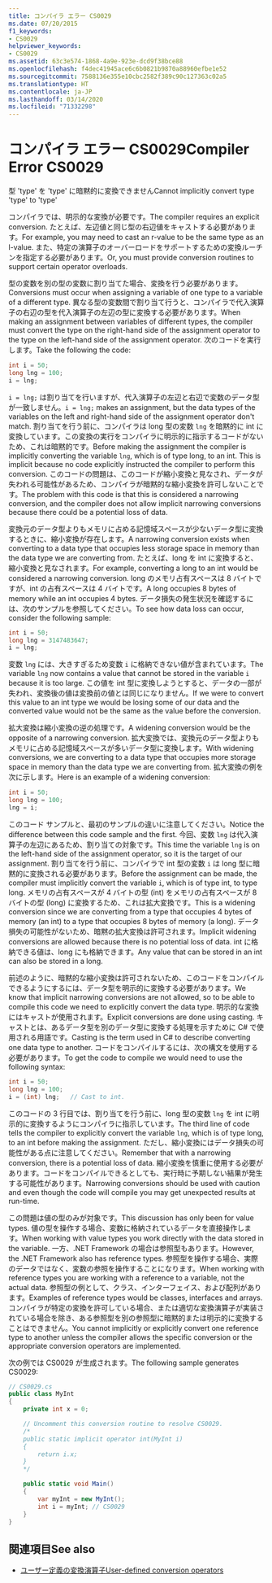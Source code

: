 ```yaml
---
title: コンパイラ エラー CS0029
ms.date: 07/20/2015
f1_keywords:
- CS0029
helpviewer_keywords:
- CS0029
ms.assetid: 63c3e574-1868-4a9e-923e-dcd9f38bce88
ms.openlocfilehash: f4dec41945ace6c6b0821b9870a88960efbe1e52
ms.sourcegitcommit: 7588136e355e10cbc2582f389c90c127363c02a5
ms.translationtype: HT
ms.contentlocale: ja-JP
ms.lasthandoff: 03/14/2020
ms.locfileid: "71332298"
---
```

# <a name="compiler-error-cs0029"></a><span data-ttu-id="fcc74-102">コンパイラ エラー CS0029</span><span class="sxs-lookup"><span data-stu-id="fcc74-102">Compiler Error CS0029</span></span>

<span data-ttu-id="fcc74-103">型 'type' を 'type' に暗黙的に変換できません</span><span class="sxs-lookup"><span data-stu-id="fcc74-103">Cannot implicitly convert type 'type' to 'type'</span></span>

 <span data-ttu-id="fcc74-104">コンパイラでは、明示的な変換が必要です。</span><span class="sxs-lookup"><span data-stu-id="fcc74-104">The compiler requires an explicit conversion.</span></span> <span data-ttu-id="fcc74-105">たとえば、左辺値と同じ型の右辺値をキャストする必要があります。</span><span class="sxs-lookup"><span data-stu-id="fcc74-105">For example, you may need to cast an r-value to be the same type as an l-value.</span></span> <span data-ttu-id="fcc74-106">また、特定の演算子のオーバーロードをサポートするための変換ルーチンを指定する必要があります。</span><span class="sxs-lookup"><span data-stu-id="fcc74-106">Or, you must provide conversion routines to support certain operator overloads.</span></span>

 <span data-ttu-id="fcc74-107">型の変数を別の型の変数に割り当てた場合、変換を行う必要があります。</span><span class="sxs-lookup"><span data-stu-id="fcc74-107">Conversions must occur when assigning a variable of one type to a variable of a different type.</span></span> <span data-ttu-id="fcc74-108">異なる型の変数間で割り当て行うと、コンパイラで代入演算子の右辺の型を代入演算子の左辺の型に変換する必要があります。</span><span class="sxs-lookup"><span data-stu-id="fcc74-108">When making an assignment between variables of different types, the compiler must convert the type on the right-hand side of the assignment operator to the type on the left-hand side of the assignment operator.</span></span> <span data-ttu-id="fcc74-109">次のコードを実行します。</span><span class="sxs-lookup"><span data-stu-id="fcc74-109">Take the following the code:</span></span>

```csharp
int i = 50;
long lng = 100;
i = lng;
```

 <span data-ttu-id="fcc74-110">`i = lng;` は割り当てを行いますが、代入演算子の左辺と右辺で変数のデータ型が一致しません。</span><span class="sxs-lookup"><span data-stu-id="fcc74-110">`i = lng;` makes an assignment, but the data types of the variables on the left and right-hand side of the assignment operator don't match.</span></span> <span data-ttu-id="fcc74-111">割り当てを行う前に、コンパイラは long 型の変数 `lng` を暗黙的に int に変換しています。この変換の実行をコンパイラに明示的に指示するコードがないため、これは暗黙的です。</span><span class="sxs-lookup"><span data-stu-id="fcc74-111">Before making the assignment the compiler is implicitly converting the variable `lng`, which is of type long, to an int. This is implicit because no code explicitly instructed the compiler to perform this conversion.</span></span> <span data-ttu-id="fcc74-112">このコードの問題は、このコードが縮小変換と見なされ、データが失われる可能性があるため、コンパイラが暗黙的な縮小変換を許可しないことです。</span><span class="sxs-lookup"><span data-stu-id="fcc74-112">The problem with this code is that this is considered a narrowing conversion, and the compiler does not allow implicit narrowing conversions because there could be a potential loss of data.</span></span>

 <span data-ttu-id="fcc74-113">変換元のデータ型よりもメモリに占める記憶域スペースが少ないデータ型に変換するときに、縮小変換が存在します。</span><span class="sxs-lookup"><span data-stu-id="fcc74-113">A narrowing conversion exists when converting to a data type that occupies less storage space in memory than the data type we are converting from.</span></span> <span data-ttu-id="fcc74-114">たとえば、long を int に変換すると、縮小変換と見なされます。</span><span class="sxs-lookup"><span data-stu-id="fcc74-114">For example, converting a long to an int would be considered a narrowing conversion.</span></span> <span data-ttu-id="fcc74-115">long のメモリ占有スペースは 8 バイトですが、int の占有スペースは 4 バイトです。</span><span class="sxs-lookup"><span data-stu-id="fcc74-115">A long occupies 8 bytes of memory while an int occupies 4 bytes.</span></span> <span data-ttu-id="fcc74-116">データ損失の発生状況を確認するには、次のサンプルを参照してください。</span><span class="sxs-lookup"><span data-stu-id="fcc74-116">To see how data loss can occur, consider the following sample:</span></span>

```csharp
int i = 50;
long lng = 3147483647;
i = lng;
```

 <span data-ttu-id="fcc74-117">変数 `lng` には、大きすぎるため変数 `i` に格納できない値が含まれています。</span><span class="sxs-lookup"><span data-stu-id="fcc74-117">The variable `lng` now contains a value that cannot be stored in the variable `i` because it is too large.</span></span> <span data-ttu-id="fcc74-118">この値を int 型に変換しようとすると、データの一部が失われ、変換後の値は変換前の値とは同じになりません。</span><span class="sxs-lookup"><span data-stu-id="fcc74-118">If we were to convert this value to an int type we would be losing some of our data and the converted value would not be the same as the value before the conversion.</span></span>

 <span data-ttu-id="fcc74-119">拡大変換は縮小変換の逆の処理です。</span><span class="sxs-lookup"><span data-stu-id="fcc74-119">A widening conversion would be the opposite of a narrowing conversion.</span></span> <span data-ttu-id="fcc74-120">拡大変換では、変換元のデータ型よりもメモリに占める記憶域スペースが多いデータ型に変換します。</span><span class="sxs-lookup"><span data-stu-id="fcc74-120">With widening conversions, we are converting to a data type that occupies more storage space in memory than the data type we are converting from.</span></span> <span data-ttu-id="fcc74-121">拡大変換の例を次に示します。</span><span class="sxs-lookup"><span data-stu-id="fcc74-121">Here is an example of a widening conversion:</span></span>

```csharp
int i = 50;
long lng = 100;
lng = i;
```

 <span data-ttu-id="fcc74-122">このコード サンプルと、最初のサンプルの違いに注意してください。</span><span class="sxs-lookup"><span data-stu-id="fcc74-122">Notice the difference between this code sample and the first.</span></span> <span data-ttu-id="fcc74-123">今回、変数 `lng` は代入演算子の左辺にあるため、割り当ての対象です。</span><span class="sxs-lookup"><span data-stu-id="fcc74-123">This time the variable `lng` is on the left-hand side of the assignment operator, so it is the target of our assignment.</span></span> <span data-ttu-id="fcc74-124">割り当てを行う前に、コンパイラで int 型の変数 `i` は long 型に暗黙的に変換される必要があります。</span><span class="sxs-lookup"><span data-stu-id="fcc74-124">Before the assignment can be made, the compiler must implicitly convert the variable `i`, which is of type int, to type long.</span></span> <span data-ttu-id="fcc74-125">メモリの占有スペースが 4 バイトの型 (int) をメモリの占有スペースが 8 バイトの型 (long) に変換するため、これは拡大変換です。</span><span class="sxs-lookup"><span data-stu-id="fcc74-125">This is a widening conversion since we are converting from a type that occupies 4 bytes of memory (an int) to a type that occupies 8 bytes of memory (a long).</span></span> <span data-ttu-id="fcc74-126">データ損失の可能性がないため、暗黙の拡大変換は許可されます。</span><span class="sxs-lookup"><span data-stu-id="fcc74-126">Implicit widening conversions are allowed because there is no potential loss of data.</span></span> <span data-ttu-id="fcc74-127">int に格納できる値は、long にも格納できます。</span><span class="sxs-lookup"><span data-stu-id="fcc74-127">Any value that can be stored in an int can also be stored in a long.</span></span>

 <span data-ttu-id="fcc74-128">前述のように、暗黙的な縮小変換は許可されないため、このコードをコンパイルできるようにするには、データ型を明示的に変換する必要があります。</span><span class="sxs-lookup"><span data-stu-id="fcc74-128">We know that implicit narrowing conversions are not allowed, so to be able to compile this code we need to explicitly convert the data type.</span></span> <span data-ttu-id="fcc74-129">明示的な変換にはキャストが使用されます。</span><span class="sxs-lookup"><span data-stu-id="fcc74-129">Explicit conversions are done using casting.</span></span> <span data-ttu-id="fcc74-130">キャストとは、あるデータ型を別のデータ型に変換する処理を示すために C# で使用される用語です。</span><span class="sxs-lookup"><span data-stu-id="fcc74-130">Casting is the term used in C# to describe converting one data type to another.</span></span> <span data-ttu-id="fcc74-131">コードをコンパイルするには、次の構文を使用する必要があります。</span><span class="sxs-lookup"><span data-stu-id="fcc74-131">To get the code to compile we would need to use the following syntax:</span></span>

```csharp
int i = 50;
long lng = 100;
i = (int) lng;   // Cast to int.
```

 <span data-ttu-id="fcc74-132">このコードの 3 行目では、割り当てを行う前に、long 型の変数 `lng` を int に明示的に変換するようにコンパイラに指示しています。</span><span class="sxs-lookup"><span data-stu-id="fcc74-132">The third line of code tells the compiler to explicitly convert the variable `lng`, which is of type long, to an int before making the assignment.</span></span> <span data-ttu-id="fcc74-133">ただし、縮小変換にはデータ損失の可能性がある点に注意してください。</span><span class="sxs-lookup"><span data-stu-id="fcc74-133">Remember that with a narrowing conversion, there is a potential loss of data.</span></span> <span data-ttu-id="fcc74-134">縮小変換を慎重に使用する必要があります。コードをコンパイルできるとしても、実行時に予期しない結果が発生する可能性があります。</span><span class="sxs-lookup"><span data-stu-id="fcc74-134">Narrowing conversions should be used with caution and even though the code will compile you may get unexpected results at run-time.</span></span>

 <span data-ttu-id="fcc74-135">この問題は値の型のみが対象です。</span><span class="sxs-lookup"><span data-stu-id="fcc74-135">This discussion has only been for value types.</span></span> <span data-ttu-id="fcc74-136">値の型を操作する場合、変数に格納されているデータを直接操作します。</span><span class="sxs-lookup"><span data-stu-id="fcc74-136">When working with value types you work directly with the data stored in the variable.</span></span> <span data-ttu-id="fcc74-137">一方、.NET Framework の場合は参照型もあります。</span><span class="sxs-lookup"><span data-stu-id="fcc74-137">However, the .NET Framework also has reference types.</span></span> <span data-ttu-id="fcc74-138">参照型を操作する場合、実際のデータではなく、変数の参照を操作することになります。</span><span class="sxs-lookup"><span data-stu-id="fcc74-138">When working with reference types you are working with a reference to a variable, not the actual data.</span></span> <span data-ttu-id="fcc74-139">参照型の例として、クラス、インターフェイス、および配列があります。</span><span class="sxs-lookup"><span data-stu-id="fcc74-139">Examples of reference types would be classes, interfaces and arrays.</span></span> <span data-ttu-id="fcc74-140">コンパイラが特定の変換を許可している場合、または適切な変換演算子が実装されている場合を除き、ある参照型を別の参照型に暗黙的または明示的に変換することはできません。</span><span class="sxs-lookup"><span data-stu-id="fcc74-140">You cannot implicitly or explicitly convert one reference type to another unless the compiler allows the specific conversion or the appropriate conversion operators are implemented.</span></span>

 <span data-ttu-id="fcc74-141">次の例では CS0029 が生成されます。</span><span class="sxs-lookup"><span data-stu-id="fcc74-141">The following sample generates CS0029:</span></span>

```csharp
// CS0029.cs
public class MyInt
{
    private int x = 0;

    // Uncomment this conversion routine to resolve CS0029.
    /*
    public static implicit operator int(MyInt i)
    {
        return i.x;
    }
    */

    public static void Main()
    {
        var myInt = new MyInt();
        int i = myInt; // CS0029
    }
}
```

## <a name="see-also"></a><span data-ttu-id="fcc74-142">関連項目</span><span class="sxs-lookup"><span data-stu-id="fcc74-142">See also</span></span>

- [<span data-ttu-id="fcc74-143">ユーザー定義の変換演算子</span><span class="sxs-lookup"><span data-stu-id="fcc74-143">User-defined conversion operators</span></span>](../operators/user-defined-conversion-operators.md)
